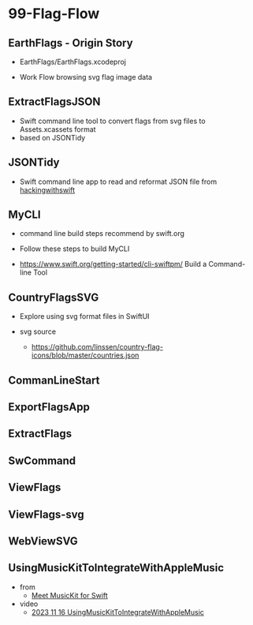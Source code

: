 # 99-Flag-Flow

## EarthFlags - Origin Story

- EarthFlags/EarthFlags.xcodeproj

- Work Flow browsing svg flag image data

## ExtractFlagsJSON

- Swift command line tool to convert flags from svg files to Assets.xcassets format
- based on JSONTidy

## JSONTidy

- Swift command line app to read and reformat JSON file from
  [hackingwithswift](https://www.hackingwithswift.com)

## MyCLI

- command line build steps recommend by swift.org
- Follow these steps to build MyCLI

- https://www.swift.org/getting-started/cli-swiftpm/
  Build a Command-line Tool

## CountryFlagsSVG

- Explore using svg format files in SwiftUI

- svg source
  - https://github.com/linssen/country-flag-icons/blob/master/countries.json

## CommanLineStart

## ExportFlagsApp

## ExtractFlags

## SwCommand

## ViewFlags

## ViewFlags-svg

## WebViewSVG

## UsingMusicKitToIntegrateWithAppleMusic

- from
  - [Meet MusicKit for Swift](https://developer.apple.com/videos/play/wwdc2021/10294/)
- video
  - [2023 11 16 UsingMusicKitToIntegrateWithAppleMusic](https://youtu.be/Tu2UkN5aoaA)
